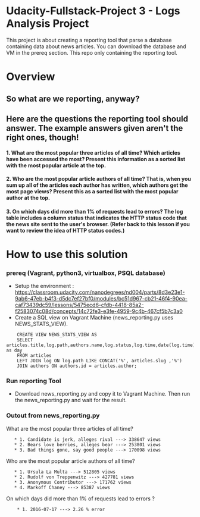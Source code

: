 # Udacity-Fullstack-Project 3 - Logs Analysis Project

This project is about creating a reporting tool that parse a database containing data about news articles. You can download the database and VM in the prereq section. This repo only containing the reporting tool.

# Overview 

## So what are we reporting, anyway?
## Here are the questions the reporting tool should answer. The example answers given aren't the right ones, though!

#### 1. What are the most popular three articles of all time? Which articles have been accessed the most? Present this information as a sorted list with the most popular article at the top.


#### 2. Who are the most popular article authors of all time? That is, when you sum up all of the articles each author has written, which authors get the most page views? Present this as a sorted list with the most popular author at the top.


#### 3. On which days did more than 1% of requests lead to errors? The log table includes a column status that indicates the HTTP status code that the news site sent to the user's browser. (Refer back to this lesson if you want to review the idea of HTTP status codes.)


# How to use this solution

### prereq (Vagrant, python3, virtualbox, PSQL database)
* Setup the environment : https://classroom.udacity.com/nanodegrees/nd004/parts/8d3e23e1-9ab6-47eb-b4f3-d5dc7ef27bf0/modules/bc51d967-cb21-46f4-90ea-caf73439dc59/lessons/5475ecd6-cfdb-4418-85a2-f2583074c08d/concepts/14c72fe3-e3fe-4959-9c4b-467cf5b7c3a0
* Create a SQL view on Vagrant Machine (news_reporting.py uses NEWS_STATS_VIEW).

``` 
    CREATE VIEW NEWS_STATS_VIEW AS
    SELECT articles.title,log.path,authors.name,log.status,log.time,date(log.time) as day
    FROM articles
    LEFT JOIN log ON log.path LIKE CONCAT('%', articles.slug ,'%')
    JOIN authors ON authors.id = articles.author;
 ```
### Run reporting Tool
* Download news_reporting.py and copy it to Vagrant Machine. Then run the news_reporting.py and wait for the result.


### Outout from news_reporting.py

What are the most popular three articles of all time?

       * 1. Candidate is jerk, alleges rival ---> 338647 views
       * 2. Bears love berries, alleges bear ---> 253801 views
       * 3. Bad things gone, say good people ---> 170098 views

Who are the most popular article authors of all time?

       * 1. Ursula La Multa ---> 512805 views
       * 2. Rudolf von Treppenwitz ---> 427781 views
       * 3. Anonymous Contributor ---> 171762 views
       * 4. Markoff Chaney ---> 85387 views

On which days did more than 1% of requests lead to errors ?

        * 1. 2016-07-17 ---> 2.26 % error
        
